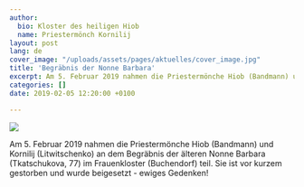 ```yaml
---
author:
  bio: Kloster des heiligen Hiob
  name: Priestermönch Kornilij
layout: post
lang: de
cover_image: "/uploads/assets/pages/aktuelles/cover_image.jpg"
title: 'Begräbnis der Nonne Barbara'
excerpt: Am 5. Februar 2019 nahmen die Priestermönche Hiob (Bandmann) und Kornilij (Litwitschenko) an dem Begräbnis der älteren Nonne Barbara (Tkatschukova, 77) im Frauenkloster (Buchendorf) teil....
categories: []
date: 2019-02-05 12:20:00 +0100

---
```

<div class="full zoomable"><img src="https://res.cloudinary.com/hiobmon/image/upload/v1551817207/media/2019/monakhini_varvara.png"></div>

Am 5. Februar 2019 nahmen die Priestermönche Hiob (Bandmann) und Kornilij (Litwitschenko) an dem Begräbnis der älteren Nonne Barbara (Tkatschukova, 77) im Frauenkloster (Buchendorf) teil. Sie ist vor kurzem gestorben und wurde  beigesetzt - ewiges Gedenken!
